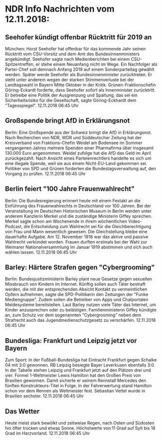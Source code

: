 # NDR Info Nachrichten vom 12.11.2018:


## Seehofer kündigt offenbar Rücktritt für 2019 an
München:			Horst Seehofer hat offenbar für das kommende Jahr seinen Rücktritt vom CSU-Vorsitz und dem Amt des Bundesinnenministers angekündigt. Seehofer sagte nach Medienberichten bei einem CSU-Spitzentreffen, er stehe einem Neuanfang nicht im Wege. Ein Nachfolger als Partei-Chef soll demnach Anfang 2019 auf einem Sonderparteitag gewählt werden. Später werde Seehofer als Bundesinnenminister zurücktreten. Er steht unter anderem wegen der starken Stimmenverluste bei der Landtagswahl in Bayern Mitte Oktober in der Kritik. Grünen-Fraktionschefin Göring-Eckardt forderte, dass Seehofer sofort als Innenminister zurücktritt. Er betreibe eine Politik der Ausgrenzung und Spaltung, das sei ein Sicherheitsrisiko für die Gesellschaft, sagte Göring-Eckhardt dem "Tagesspiegel". 12.11.2018 06:45 Uhr 

## Großspende bringt AfD in Erklärungsnot
Berlin: Eine Großspende aus der Schweiz bringt die AfD in Erklärungsnot. Nach Recherchen von NDR, WDR und Süddeutscher Zeitung hat der Kreisverband von Fraktions-Chefin Weidel am Bodensee im Sommer vergangenen Jahres mehrere Spenden einer Pharmafirma über insgesamt 130.000 Euro angenommen. Weidel zufolge hat die AfD das Geld im April zurückgezahlt. Nach Ansicht eines Parteienrechtlers handelte es sich um eine illegale Spende, weil sie aus einem Nicht-EU-Land gekommen sei. Politiker von SPD und Grünen forderten die Bundestagsverwaltung auf, den Vorgang zu prüfen. 12.11.2018 06:45 Uhr 

## Berlin feiert "100 Jahre Frauenwahlrecht"
Berlin: Die Bundesregierung erinnert heute mit einem Festakt an die Einführung des Frauenwahlrechts in Deutschland vor 100 Jahren. Bei der Veranstaltung im Deutschen Historischen Museum in Berlin werden unter anderem Kanzlerin Merkel und die zuständige Ministerin Giffey sprechen. Merkel sagte schon am Wochenende in ihrem wöchentlichen Video-Podcast, die Entscheidung zum Wahlrecht sei für die Gleichberechtigung von Frau und Mann wesentlich gewesen. Die Gleichstellung bleibe eine dauerhafte Aufgabe. Am 12. November 1918 war das aktive und passive Wahlrecht verkündet worden. Frauen durften erstmals bei der Wahl zur Weimarer Nationalversammlung im Januar 1919 abstimmen und sich auch wählen lassen. 12.11.2018 06:45 Uhr 

## Barley: Härtere Strafen gegen "Cybergrooming"
Berlin: Bundesjustizministerin Barley plant neue Gesetze gegen sexuellen Missbrauch von Kindern im Internet. Künftig sollen auch Täter bestraft werden, die mit der entsprechenden Absicht Kontakt zu vermeintlichen Opfern aufnehmen, sagte die SPD-Politikerin den Zeitungen der "Funke Mediengruppe". Zudem sollen die Betreiber von Apps und Chatportalen Meldesysteme bereitstellen. Laut Barley nutzen viele Täter das Internet, um Kinder anzusprechen oder zu belästigen. Familienministerin Giffey kündigte an, zum Schutz vor dem sogenannten "Cybergrooming" neben dem Strafrecht auch das Jugendmedienschutzgesetz zu verschärfen. 12.11.2018 06:45 Uhr 

## Bundesliga: Frankfurt und Leipzig jetzt vor Bayern
Zum Sport: In der Fußball-Bundesliga hat Eintracht Frankfurt gegen Schalke 04 mit 3:0 gewonnen. RB Leipzig besiegte Bayer Leverkusen ebenfalls 3:0. In der Tabelle stehen Leipzig und Frankfurt jetzt auf den Plätzen drei und vier. Formel 1-Weltmeister Lewis Hamilton hat den Großen Preis von Brasilien gewonnen. Damit sicherte er seinem Rennstall Mercedes den fünften Konstrukteurs-Titel in Folge. In der Fahrerwertung stand Hamilton schon vor dem Rennen als Weltmeister fest. Sebastian Vettel wurde in Brasilien sechster. 12.11.2018 06:45 Uhr 

## Das Wetter
Heute meist stark bewölkt und zeitweise Regen, nach Osten und Südosten hin öfter trocken und etwas Sonne. Höchstwerte von 11 Grad auf Sylt bis 18 Grad im Harzvorland. 12.11.2018 06:45 Uhr 
